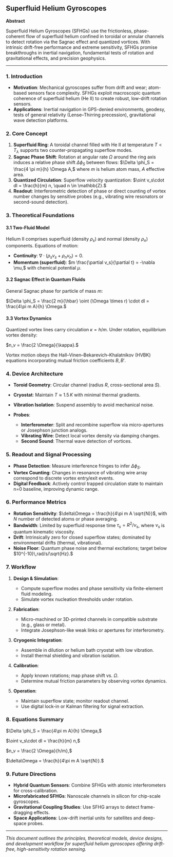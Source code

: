 ## Superfluid Helium Gyroscopes

**Abstract**

Superfluid Helium Gyroscopes (SFHGs) use the frictionless, phase-coherent flow of superfluid helium confined in toroidal or annular channels to detect rotation via the Sagnac effect and quantized vortices. With intrinsic drift-free performance and extreme sensitivity, SFHGs promise breakthroughs in inertial navigation, fundamental tests of rotation and gravitational effects, and precision geophysics.

---

### 1. Introduction

* **Motivation**: Mechanical gyroscopes suffer from drift and wear; atom-based sensors face complexity. SFHGs exploit macroscopic quantum coherence of superfluid helium (He II) to create robust, low-drift rotation sensors.
* **Applications**: Inertial navigation in GPS-denied environments, geodesy, tests of general relativity (Lense–Thirring precession), gravitational wave detection platforms.

### 2. Core Concept

1. **Superfluid Ring**: A toroidal channel filled with He II at temperature $T<T_\lambda$ supports two counter-propagating superflow modes.
2. **Sagnac Phase Shift**: Rotation at angular rate $\Omega$ around the ring axis induces a relative phase shift $\Delta \phi_S$ between flows:
   $\Delta \phi_S = \frac{4 \pi m}{h} \Omega A,$
   where $m$ is helium atom mass, $A$ effective area.
3. **Quantized Circulation**: Superflow velocity quantization:
   $\oint v_s\cdot dl = \frac{h}{m} n, \quad n \in \mathbb{Z}.$
4. **Readout**: Interferometric detection of phase or direct counting of vortex number changes by sensitive probes (e.g., vibrating wire resonators or second-sound detection).

### 3. Theoretical Foundations

#### 3.1 Two-Fluid Model

Helium II comprises superfluid (density $\rho_s$) and normal (density $\rho_n$) components. Equations of motion:

* **Continuity**: $\nabla\cdot (\rho_s v_s + \rho_n v_n) = 0.$
* **Momentum (superfluid)**: $m \frac{\partial v_s}{\partial t} = -\nabla \mu,$ with chemical potential $\mu$.

#### 3.2 Sagnac Effect in Quantum Fluids

General Sagnac phase for particle of mass $m$:

$\Delta \phi_S = \frac{2 m}{\hbar} \oint (\Omega \times r) \cdot dl = \frac{4\pi m A}{h} \Omega.$

#### 3.3 Vortex Dynamics

Quantized vortex lines carry circulation $\kappa = h/m$. Under rotation, equilibrium vortex density:

$n_v = \frac{2 \Omega}{\kappa}.$

Vortex motion obeys the Hall–Vinen–Bekarevich–Khalatnikov (HVBK) equations incorporating mutual friction coefficients $B, B'$.

### 4. Device Architecture

* **Toroid Geometry**: Circular channel (radius $R$, cross-sectional area $S$).
* **Cryostat**: Maintain $T\approx1.5\,K$ with minimal thermal gradients.
* **Vibration Isolation**: Suspend assembly to avoid mechanical noise.
* **Probes**:

  * **Interferometer**: Split and recombine superflow via micro-apertures or Josephson junction analogs.
  * **Vibrating Wire**: Detect local vortex density via damping changes.
  * **Second Sound**: Thermal wave detection of vortices.

### 5. Readout and Signal Processing

* **Phase Detection**: Measure interference fringes to infer $\Delta \phi_S$.
* **Vortex Counting**: Changes in resonance of vibrating wire array correspond to discrete vortex entry/exit events.
* **Digital Feedback**: Actively control trapped circulation state to maintain n=0 baseline, improving dynamic range.

### 6. Performance Metrics

* **Rotation Sensitivity**: $\delta\Omega = \frac{h}{4\pi m A \sqrt{N}}$, with $N$ number of detected atoms or phase averaging.
* **Bandwidth**: Limited by superfluid response time $\tau_s = R^2/\nu_s$, where $\nu_s$ is quantum kinematic viscosity.
* **Drift**: Intrinsically zero for closed superflow states; dominated by environmental drifts (thermal, vibrational).
* **Noise Floor**: Quantum phase noise and thermal excitations; target below $10^{-10}\,rad/s/\sqrt{Hz}.$

### 7. Workflow

1. **Design & Simulation**:

   * Compute superflow modes and phase sensitivity via finite-element fluid modeling.
   * Simulate vortex nucleation thresholds under rotation.
2. **Fabrication**:

   * Micro-machined or 3D-printed channels in compatible substrate (e.g., glass or metal).
   * Integrate Josephson-like weak links or apertures for interferometry.
3. **Cryogenic Integration**:

   * Assemble in dilution or helium bath cryostat with low vibration.
   * Install thermal shielding and vibration isolation.
4. **Calibration**:

   * Apply known rotations; map phase shift vs. $\Omega.$
   * Determine mutual friction parameters by observing vortex dynamics.
5. **Operation**:

   * Maintain superflow state; monitor readout channel.
   * Use digital lock-in or Kalman filtering for signal extraction.

### 8. Equations Summary

$\Delta \phi_S = \frac{4\pi m A}{h} \Omega,$

$\oint v_s\cdot dl = \frac{h}{m} n,$

$n_v = \frac{2 \Omega}{h/m},$

$\delta\Omega = \frac{h}{4\pi m A \sqrt{N}}.$

### 9. Future Directions

* **Hybrid Quantum Sensors**: Combine SFHGs with atomic interferometers for cross-calibration.
* **Microfabricated SFHGs**: Nanoscale channels in silicon for chip-scale gyroscopes.
* **Gravitational Coupling Studies**: Use SFHG arrays to detect frame-dragging effects.
* **Space Applications**: Low-drift inertial units for satellites and deep-space probes.

---

*This document outlines the principles, theoretical models, device designs, and development workflow for superfluid helium gyroscopes offering drift-free, high-sensitivity rotation sensing.*
